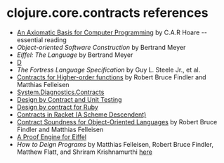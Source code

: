 clojure.core.contracts references
=================================

- [An Axiomatic Basis for Computer Programming](http://citeseer.ist.psu.edu/viewdoc/summary?doi=10.1.1.116.2392) by C.A.R Hoare -- essential reading
- *Object-oriented Software Construction* by Bertrand Meyer
- *Eiffel: The Language* by Bertrand Meyer
- [D](http://www.digitalmars.com/d/2.0/dbc.html)
- *The Fortress Language Specification* by Guy L. Steele Jr., et al.
- [Contracts for Higher-order functions](http://www.ccs.neu.edu/racket/pubs/NU-CCIS-02-05.pdf) by Robert Bruce Findler and Matthias Felleisen
- [System.Diagnostics.Contracts](http://msdn.microsoft.com/en-us/library/system.diagnostics.contracts.aspx)
- [Design by Contract and Unit Testing](http://onestepback.org/index.cgi/Tech/Programming/DbcAndTesting.html)
- [Design by contract for Ruby](http://split-s.blogspot.com/2006/02/design-by-contract-for-ruby.html)
- [Contracts in Racket (A Scheme Descendent)](http://pre.plt-scheme.org/docs/html/guide/contracts.html)
- [Contract Soundness for Object-Oriented Languages](http://www.ccs.neu.edu/scheme/pubs/oopsla01-ff.pdf) by Robert Bruce Findler and Matthias Felleisen
- [A Proof Engine for Eiffel](http://tecomp.sourceforge.net/index.php?file=doc/papers/proof/engine)
- *How to Deign Programs* by Matthias Felleisen, Robert Bruce Findler, Matthew Flatt, and Shriram Krishnamurthi [here](http://www.htdp.org/2003-09-26/Book/)
